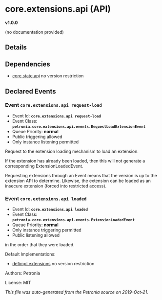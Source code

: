 # core.extensions.api (API)
**v1.0.0**

(no documentation provided)

## Details


## Dependencies

* [core.state.api](core.state.api.md)
  no version restriction




## Declared Events


### Event `core.extensions.api request-load`

* Event Id: **`core.extensions.api request-load`**
* Event Class: **`petronia.core.extensions.api.events.RequestLoadExtensionEvent`**
* Queue Priority: **normal**
* Public triggering allowed
* Only instance listening permitted

Request to the extension loading mechanism to load an extension.


If the extension has already been loaded, then this will not generate a
corresponding ExtensionLoadedEvent.


Requesting extensions through an Event means that the version is up to the
extension API to determine.  Likewise, the extension can be loaded as an
insecure extension (forced into restricted access).



### Event `core.extensions.api loaded`

* Event Id: **`core.extensions.api loaded`**
* Event Class: **`petronia.core.extensions.api.events.ExtensionLoadedEvent`**
* Queue Priority: **normal**
* Only instance triggering permitted
* Public listening allowed

in the order that they were loaded.







Default Implementations:
* [defimpl.extensions](defimpl.extensions.md)
  no version restriction


Authors: Petronia

License: MIT

*This file was auto-generated from the Petronia source on 2019-Oct-21.*
